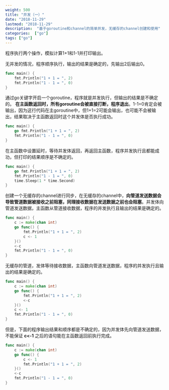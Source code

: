 ```yaml
---
weight: 500
title: "并发（一）"
date: "2018-11-29"
lastmod: "2018-11-29"
description:  "基于goroutine和channel的简单并发，无缓存的channel创建和使用"
categories:  ["go"]
tags: ["go"]
---
```


程序执行两个操作，模拟计算1+1和1-1并打印输出。

无并发的情况，程序顺序执行，输出的结果是确定的，先输出2后输出0。
```go
func main() {
	fmt.Println("1 + 1 = ", 2)
	fmt.Println("1 - 1 = ", 0)
}
```

通过go关键字开启一个goroutine，程序就是并发执行，但输出的结果是不确定的。 __在主函数返回时，所有goroutine会被直接打断，程序退出__。1-1=0肯定会被输出，因为这行代码在主goroutine中，但1+1=2可能会输出，也可能不会被输出，结果取决于主函数返回时这个并发体是否执行成功。
```go
func main() {
	go fmt.Println("1 + 1 = ", 2)
	fmt.Println("1 - 1 = ", 0)
}
```

在主函数中设置延时，等待并发体返回，再返回主函数，程序并发执行且都能成功，但打印的结果顺序是不确定的。
```go
func main() {
	go fmt.Println("1 + 1 = ", 2)
	fmt.Println("1 - 1 = ", 0)
	time.Sleep(1 * time.Second)
}
```

创建一个无缓存的channel进行同步，在无缓存的channel中，__向管道发送数据会导致管道数据被接收之前阻塞，同理接收数据在发送数据之前也会阻塞__。并发体向管道发送数据，主函数从管道接收数据，程序的并发执行且输出的结果是确定的。
```go
func main() {
	c := make(chan int)
	go func() {
		fmt.Println("1 + 1 = ", 2)
		c <- 1
	}()
	<-c
	fmt.Println("1 - 1 = ", 0)
}
```

无缓存的管道，发体等待接收数据，主函数向管道发送数据，程序的并发执行且输出的结果是确定的。
```go
func main() {
	c := make(chan int)
	go func() {
		fmt.Println("1 + 1 = ", 2)
		<-c
	}()
	c <- 1
	fmt.Println("1 - 1 = ", 0)
}
```

但是，下面的程序输出结果和顺序都是不确定的，因为并发体先向管道发送数据，不能保证 __c<-1__ 之后的语句能在主函数返回前执行完成。
```go
func main() {
	c := make(chan int)
	go func() {
        c <- 1
		fmt.Println("1 + 1 = ", 2)
	}()
	<-c
	fmt.Println("1 - 1 = ", 0)
}
```
